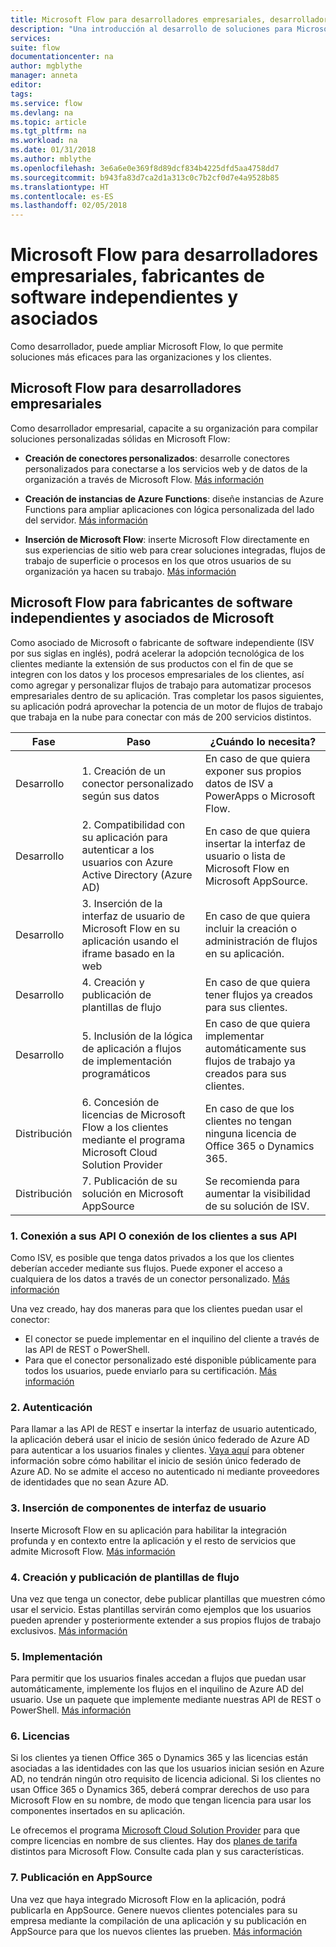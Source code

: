 ```yaml
---
title: Microsoft Flow para desarrolladores empresariales, desarrolladores de software independientes y asociados | Microsoft Docs
description: "Una introducción al desarrollo de soluciones para Microsoft Flow."
services: 
suite: flow
documentationcenter: na
author: mgblythe
manager: anneta
editor: 
tags: 
ms.service: flow
ms.devlang: na
ms.topic: article
ms.tgt_pltfrm: na
ms.workload: na
ms.date: 01/31/2018
ms.author: mblythe
ms.openlocfilehash: 3e6a6e0e369f8d89dcf834b4225dfd5aa4758dd7
ms.sourcegitcommit: b943fa83d7ca2d1a313c0c7b2cf0d7e4a9528b85
ms.translationtype: HT
ms.contentlocale: es-ES
ms.lasthandoff: 02/05/2018
---
```

# <a name="microsoft-flow-for-enterprise-developers-isvs-and-partners"></a>Microsoft Flow para desarrolladores empresariales, fabricantes de software independientes y asociados

Como desarrollador, puede ampliar Microsoft Flow, lo que permite soluciones más eficaces para las organizaciones y los clientes.

## <a name="microsoft-flow-for-enterprise-developers"></a>Microsoft Flow para desarrolladores empresariales

Como desarrollador empresarial, capacite a su organización para compilar soluciones personalizadas sólidas en Microsoft Flow:

- **Creación de conectores personalizados**: desarrolle conectores personalizados para conectarse a los servicios web y de datos de la organización a través de Microsoft Flow. [Más información](https://docs.microsoft.com/connectors/custom-connectors/)

- **Creación de instancias de Azure Functions**: diseñe instancias de Azure Functions para ampliar aplicaciones con lógica personalizada del lado del servidor. [Más información](https://docs.microsoft.com/azure/azure-functions/functions-flow-scenario)

- **Inserción de Microsoft Flow**: inserte Microsoft Flow directamente en sus experiencias de sitio web para crear soluciones integradas, flujos de trabajo de superficie o procesos en los que otros usuarios de su organización ya hacen su trabajo. [Más información](embed-flow-dev.md)

## <a name="microsoft-flow-for-isvs-and-microsoft-partners"></a>Microsoft Flow para fabricantes de software independientes y asociados de Microsoft

Como asociado de Microsoft o fabricante de software independiente (ISV por sus siglas en inglés), podrá acelerar la adopción tecnológica de los clientes mediante la extensión de sus productos con el fin de que se integren con los datos y los procesos empresariales de los clientes, así como agregar y personalizar flujos de trabajo para automatizar procesos empresariales dentro de su aplicación. Tras completar los pasos siguientes, su aplicación podrá aprovechar la potencia de un motor de flujos de trabajo que trabaja en la nube para conectar con más de 200 servicios distintos.

| Fase | Paso | ¿Cuándo lo necesita? |
| --- | --- | --- |
| Desarrollo | 1. Creación de un conector personalizado según sus datos | En caso de que quiera exponer sus propios datos de ISV a PowerApps o Microsoft Flow. |
| Desarrollo | 2. Compatibilidad con su aplicación para autenticar a los usuarios con Azure Active Directory (Azure AD) | En caso de que quiera insertar la interfaz de usuario o lista de Microsoft Flow en Microsoft AppSource. | 
| Desarrollo | 3. Inserción de la interfaz de usuario de Microsoft Flow en su aplicación usando el iframe basado en la web | En caso de que quiera incluir la creación o administración de flujos en su aplicación. | 
| Desarrollo | 4. Creación y publicación de plantillas de flujo | En caso de que quiera tener flujos ya creados para sus clientes. | 
| Desarrollo | 5. Inclusión de la lógica de aplicación a flujos de implementación programáticos | En caso de que quiera implementar automáticamente sus flujos de trabajo ya creados para sus clientes. | 
| Distribución | 6. Concesión de licencias de Microsoft Flow a los clientes mediante el programa Microsoft Cloud Solution Provider | En caso de que los clientes no tengan ninguna licencia de Office 365 o Dynamics 365. |
| Distribución | 7. Publicación de su solución en Microsoft AppSource | Se recomienda para aumentar la visibilidad de su solución de ISV. |

### <a name="1-connecting-to-your-apis-or-enabling-customers-to-connect-to-your-apis"></a>1. Conexión a sus API O conexión de los clientes a sus API

Como ISV, es posible que tenga datos privados a los que los clientes deberían acceder mediante sus flujos. Puede exponer el acceso a cualquiera de los datos a través de un conector personalizado. [Más información](https://docs.microsoft.com/en-us/connectors/custom-connectors/)

Una vez creado, hay dos maneras para que los clientes puedan usar el conector:
- El conector se puede implementar en el inquilino del cliente a través de las API de REST o PowerShell.
- Para que el conector personalizado esté disponible públicamente para todos los usuarios, puede enviarlo para su certificación. [Más información](https://docs.microsoft.com/connectors/custom-connectors/submit-certification)

### <a name="2-authentication"></a>2. Autenticación 

Para llamar a las API de REST e insertar la interfaz de usuario autenticado, la aplicación deberá usar el inicio de sesión único federado de Azure AD para autenticar a los usuarios finales y clientes. [Vaya aquí](https://identity.microsoft.com/) para obtener información sobre cómo habilitar el inicio de sesión único federado de Azure AD. No se admite el acceso no autenticado ni mediante proveedores de identidades que no sean Azure AD. 

### <a name="3-embedding-ui-components"></a>3. Inserción de componentes de interfaz de usuario

Inserte Microsoft Flow en su aplicación para habilitar la integración profunda y en contexto entre la aplicación y el resto de servicios que admite Microsoft Flow. [Más información](embed-flow-dev.md)

### <a name="4-create-and-publish-flow-templates"></a>4. Creación y publicación de plantillas de flujo

Una vez que tenga un conector, debe publicar plantillas que muestren cómo usar el servicio. Estas plantillas servirán como ejemplos que los usuarios pueden aprender y posteriormente extender a sus propios flujos de trabajo exclusivos. [Más información](publish-a-template.md)

### <a name="5-deployment"></a>5. Implementación

Para permitir que los usuarios finales accedan a flujos que puedan usar automáticamente, implemente los flujos en el inquilino de Azure AD del usuario. Use un paquete que implemente mediante nuestras API de REST o PowerShell. [Más información](https://docs.microsoft.com/powerapps/export-import-packages)

### <a name="6-licensing"></a>6. Licencias

Si los clientes ya tienen Office 365 o Dynamics 365 y las licencias están asociadas a las identidades con las que los usuarios inician sesión en Azure AD, no tendrán ningún otro requisito de licencia adicional. Si los clientes no usan Office 365 o Dynamics 365, deberá comprar derechos de uso para Microsoft Flow en su nombre, de modo que tengan licencia para usar los componentes insertados en su aplicación.

Le ofrecemos el programa [Microsoft Cloud Solution Provider](https://partner.microsoft.com/en-US/cloud-solution-provider) para que compre licencias en nombre de sus clientes. Hay dos [planes de tarifa](https://flow.microsoft.com/pricing/) distintos para Microsoft Flow. Consulte cada plan y sus características.

### <a name="7-list-on-appsource"></a>7. Publicación en AppSource

Una vez que haya integrado Microsoft Flow en la aplicación, podrá publicarla en AppSource. Genere nuevos clientes potenciales para su empresa mediante la compilación de una aplicación y su publicación en AppSource para que los nuevos clientes las prueben. [Más información](dev-appsource-test-drive.md)
